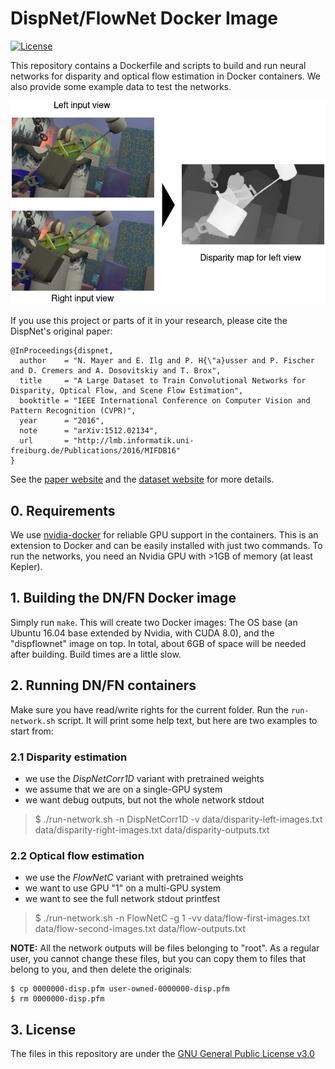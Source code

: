 # DispNet/FlowNet Docker Image

[![License](https://img.shields.io/badge/license-GPLv3-blue.svg)](LICENSE)

This repository contains a Dockerfile and scripts to build and run neural networks for disparity and optical flow estimation in Docker containers. We also provide some example data to test the networks. 

![Teaser](data/teaser.png)

If you use this project or parts of it in your research, please cite the DispNet's original paper:

    @InProceedings{dispnet,
      author    = "N. Mayer and E. Ilg and P. H{\"a}usser and P. Fischer and D. Cremers and A. Dosovitskiy and T. Brox",
      title     = "A Large Dataset to Train Convolutional Networks for Disparity, Optical Flow, and Scene Flow Estimation",
      booktitle = "IEEE International Conference on Computer Vision and Pattern Recognition (CVPR)",
      year      = "2016",
      note      = "arXiv:1512.02134",
      url       = "http://lmb.informatik.uni-freiburg.de/Publications/2016/MIFDB16"
    }

See the [paper website](http://lmb.informatik.uni-freiburg.de/Publications/2016/MIFDB16) and the [dataset website](https://lmb.informatik.uni-freiburg.de/resources/datasets/SceneFlowDatasets.en.html) for more details.

## 0. Requirements

We use [nvidia-docker](https://github.com/NVIDIA/nvidia-docker#quick-start) for reliable GPU support in the containers. This is an extension to Docker and can be easily installed with just two commands.
To run the networks, you need an Nvidia GPU with >1GB of memory (at least Kepler).


## 1. Building the DN/FN Docker image

Simply run `make`. This will create two Docker images: The OS base (an Ubuntu 16.04 base extended by Nvidia, with CUDA 8.0), and the "dispflownet" image on top. In total, about 6GB of space will be needed after building. Build times are a little slow.


## 2. Running DN/FN containers

Make sure you have read/write rights for the current folder. Run the `run-network.sh` script. It will print some help text, but here are two examples to start from:

### 2.1 Disparity estimation
- we use the *DispNetCorr1D* variant with pretrained weights
- we assume that we are on a single-GPU system
- we want debug outputs, but not the whole network stdout

> $ ./run-network.sh -n DispNetCorr1D -v data/disparity-left-images.txt data/disparity-right-images.txt data/disparity-outputs.txt


### 2.2 Optical flow estimation
- we use the *FlowNetC* variant with pretrained weights
- we want to use GPU "1" on a multi-GPU system
- we want to see the full network stdout printfest

> $ ./run-network.sh -n FlowNetC -g 1 -vv data/flow-first-images.txt data/flow-second-images.txt data/flow-outputs.txt


**NOTE:** All the network outputs will be files belonging to "root".  As a regular user, you cannot change these files, but you can copy them to files that belong to you, and then delete the originals:

    $ cp 0000000-disp.pfm user-owned-0000000-disp.pfm
    $ rm 0000000-disp.pfm


## 3. License
The files in this repository are under the [GNU General Public License v3.0](LICENSE)

